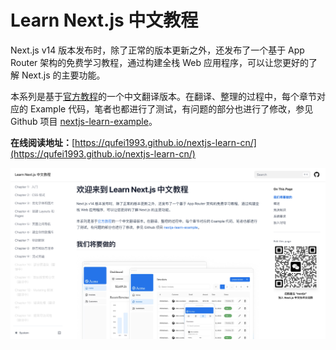 # Learn Next.js 中文教程

Next.js v14 版本发布时，除了正常的版本更新之外，还发布了一个基于 App Router 架构的免费学习教程，通过构建全栈 Web 应用程序，可以让您更好的了解 Next.js 的主要功能。

本系列是基于[官方教程](https://nextjs.org/learn)的一个中文翻译版本。在翻译、整理的过程中，每个章节对应的 Example 代码，笔者也都进行了测试，有问题的部分也进行了修改，参见 Github 项目 [nextjs-learn-example](https://github.com/qufei1993/nextjs-learn-example)。

**在线阅读地址：**[https://qufei1993.github.io/nextjs-learn-cn/](https://qufei1993.github.io/nextjs-learn-cn/)

[![](/public/nextjs-learn-cn-home.png)](https://qufei1993.github.io/nextjs-learn-cn/)